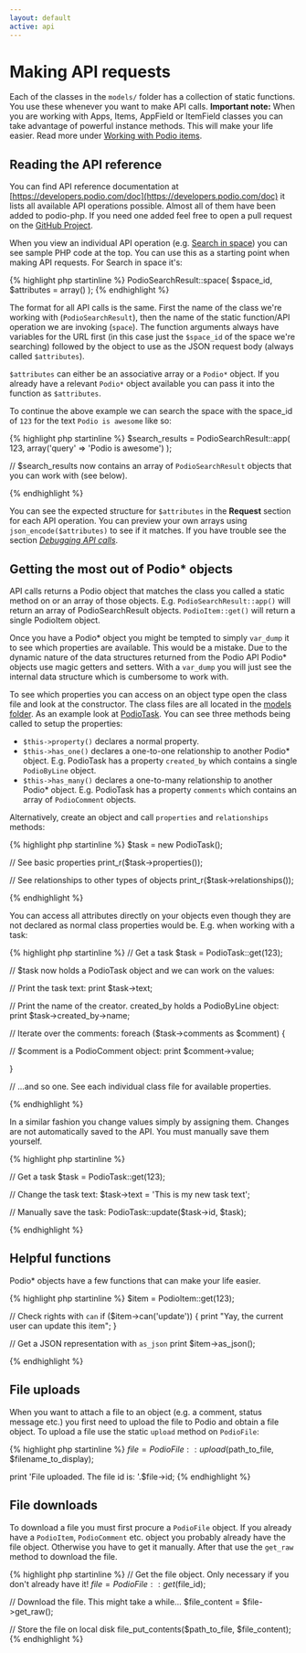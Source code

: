 ```yaml
---
layout: default
active: api
---
```

# Making API requests
Each of the classes in the `models/` folder has a collection of static functions. You use these whenever you want to make API calls. **Important note:** When you are working with Apps, Items, AppField or ItemField classes you can take advantage of powerful instance methods. This will make your life easier. Read more under [Working with Podio items](/items).

## Reading the API reference
You can find API reference documentation at [https://developers.podio.com/doc](https://developers.podio.com/doc) it lists all available API operations possible. Almost all of them have been added to podio-php. If you need one added feel free to open a pull request on the [GitHub Project](https://github.com/podio/podio-php).

When you view an individual API operation (e.g. [Search in space](https://developers.podio.com/doc/search/search-in-space-22479)) you can see sample PHP code at the top. You can use this as a starting point when making API requests. For Search in space it's:

{% highlight php startinline %}
PodioSearchResult::space( $space_id, $attributes = array() );
{% endhighlight %}

The format for all API calls is the same. First the name of the class we're working with (`PodioSearchResult`), then the name of the static function/API operation we are invoking (`space`). The function arguments always have variables for the URL first (in this case just the `$space_id` of the space we're searching) followed by the object to use as the JSON request body (always called `$attributes`).

`$attributes` can either be an associative array or a `Podio*` object. If you already have a relevant `Podio*` object available you can pass it into the function as `$attributes`.

To continue the above example we can search the space with the space_id of `123` for the text `Podio is awesome` like so:

{% highlight php startinline %}
$search_results = PodioSearchResult::app( 123, array('query' => 'Podio is awesome') );

// $search_results now contains an array of `PodioSearchResult` objects that you can work with (see below).

{% endhighlight %}

You can see the expected structure for `$attributes` in the **Request** section for each API operation. You can preview your own arrays using `json_encode($attributes)` to see if it matches. If you have trouble see the section [_Debugging API calls_]({{site.baseurl}}/debug).

## Getting the most out of Podio* objects
API calls returns a Podio object that matches the class you called a static method on or an array of those objects. E.g. `PodioSearchResult::app()` will return an array of PodioSearchResult objects. `PodioItem::get()` will return a single PodioItem object.

Once you have a Podio* object you might be tempted to simply `var_dump` it to see which properties are available. This would be a mistake. Due to the dynamic nature of the data structures returned from the Podio API Podio* objects use magic getters and setters. With a `var_dump` you will just see the internal data structure which is cumbersome to work with.

To see which properties you can access on an object type open the class file and look at the constructor. The class files are all located in the [models folder](https://github.com/podio/podio-php/tree/master/models). As an example look at [PodioTask](https://github.com/podio/podio-php/blob/master/models/PodioTask.php). You can see three methods being called to setup the properties:

* `$this->property()` declares a normal property.
* `$this->has_one()` declares a one-to-one relationship to another Podio* object. E.g. PodioTask has a property `created_by` which contains a single `PodioByLine` object.
* `$this->has_many()` declares a one-to-many relationship to another Podio* object. E.g. PodioTask has a property `comments` which contains an array of `PodioComment` objects.

Alternatively, create an object and call `properties` and `relationships` methods:

{% highlight php startinline %}
$task = new PodioTask();

// See basic properties
print_r($task->properties());

// See relationships to other types of objects
print_r($task->relationships());

{% endhighlight %}

You can access all attributes directly on your objects even though they are not declared as normal class properties would be. E.g. when working with a task:

{% highlight php startinline %}
// Get a task
$task = PodioTask::get(123);

// $task now holds a PodioTask object and we can work on the values:

// Print the task text:
print $task->text;

// Print the name of the creator. created_by holds a PodioByLine object:
print $task->created_by->name;

// Iterate over the comments:
foreach ($task->comments as $comment) {

  // $comment is a PodioComment object:
  print $comment->value;

}

// ...and so one. See each individual class file for available properties.

{% endhighlight %}

In a similar fashion you change values simply by assigning them. Changes are not automatically saved to the API. You must manually save them yourself.

{% highlight php startinline %}

// Get a task
$task = PodioTask::get(123);

// Change the task text:
$task->text = 'This is my new task text';

// Manually save the task:
PodioTask::update($task->id, $task);

{% endhighlight %}

## Helpful functions
Podio* objects have a few functions that can make your life easier.

{% highlight php startinline %}
$item = PodioItem::get(123);

// Check rights with `can`
if ($item->can('update')) {
  print "Yay, the current user can update this item";
}

// Get a JSON representation with `as_json`
print $item->as_json();

{% endhighlight %}

## File uploads
When you want to attach a file to an object (e.g. a comment, status message etc.) you first need to upload the file to Podio and obtain a file object. To upload a file use the static `upload` method on `PodioFile`:

{% highlight php startinline %}
$file = PodioFile::upload($path_to_file, $filename_to_display);

print 'File uploaded. The file id is: '.$file->id;
{% endhighlight %}

## File downloads
To download a file you must first procure a `PodioFile` object. If you already have a `PodioItem`, `PodioComment` etc. object you probably already have the file object. Otherwise you have to get it manually. After that use the `get_raw` method to download the file.

{% highlight php startinline %}
// Get the file object. Only necessary if you don't already have it!
$file = PodioFile::get($file_id);

// Download the file. This might take a while...
$file_content = $file->get_raw();

// Store the file on local disk
file_put_contents($path_to_file, $file_content);
{% endhighlight %}

